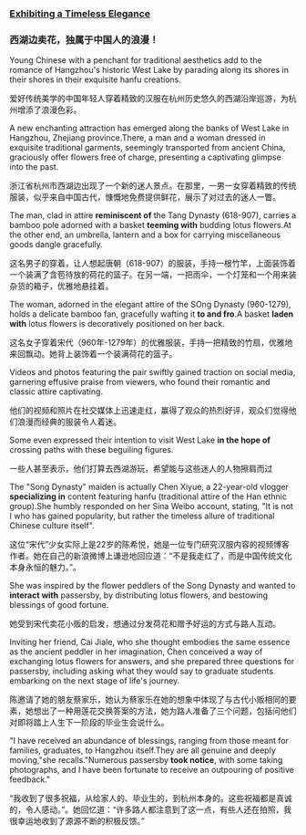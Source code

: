 ### [Exhibiting a Timeless Elegance](https://web.shanbay.com/reading/web-news/articles/ogsdq)
### 西湖边卖花，独属于中国人的浪漫！

Young Chinese with a penchant for traditional aesthetics add to the romance of Hangzhou's historic West Lake by parading along its shores in their shores in their exquisite hanfu creations.

爱好传统美学的中国年轻人穿着精致的汉服在杭州历史悠久的西湖沿岸巡游，为杭州增添了浪漫色彩。

A new enchanting attraction has emerged along the banks of West Lake in Hangzhou, Zhejiang province.There, a man and a woman dressed in exquisite traditional garments, seemingly transported from ancient China, graciously offer flowers free of charge, presenting a captivating glimpse into the past.

浙江省杭州市西湖边出现了一个新的迷人景点。在那里，一男一女穿着精致的传统服装，似乎来自中国古代，慷慨地免费提供鲜花，展示了对过去的迷人一瞥。

The man, clad in attire **reminiscent of** the Tang Dynasty (618-907), carries a bamboo pole adorned with a basket **teeming with** budding lotus flowers.At the other end, an umbrella, lantern and a box for carrying miscellaneous goods dangle gracefully.

这名男子的穿着，让人想起唐朝（618-907）的服装，手持一根竹竿，上面装饰着一个装满了含苞待放的荷花的篮子。在另一端，一把雨伞，一个灯笼和一个用来装杂货的箱子，优雅地悬挂着。

The woman, adorned in the elegant attire of the SOng Dynasty (960-1279), holds a delicate bamboo fan, gracefully wafting it **to and fro**.A basket **laden with** lotus flowers is decoratively positioned on her back.

这名女子穿着宋代（960年-1279年）的优雅服装，手持一把精致的竹扇，优雅地来回飘动。她背上装饰着一个装满荷花的篮子。

Videos and photos featuring the pair swiftly gained traction on social media, garnering effusive praise from viewers, who found their romantic and classic attire captivating.

他们的视频和照片在社交媒体上迅速走红，赢得了观众的热烈好评，观众们觉得他们浪漫而经典的服装令人着迷。

Some even expressed their intention to visit West Lake **in the hope of** crossing paths with these beguiling figures.

一些人甚至表示，他们打算去西湖游玩，希望能与这些迷人的人物擦肩而过

The "Song Dynasty" maiden is actually Chen Xiyue, a 22-year-old vlogger **specializing in** content featuring hanfu (traditional attire of the Han ethnic group).She humbly responded on her Sina Weibo account, stating, "It is not I who has gained popularity, but rather the timeless allure of traditional Chinese culture itself".

这位“宋代”少女实际上是22岁的陈希悦，她是一位专门研究汉服内容的视频博客作者。她在自己的新浪微博上谦逊地回应道：“不是我走红了，而是中国传统文化本身永恒的魅力。”。

She was inspired by the flower peddlers of the Song Dynasty and wanted to **interact with** passersby, by distributing lotus flowers, and bestowing blessings of good fortune.

她受到宋代卖花小贩的启发，想通过分发荷花和赠予好运的方式与路人互动。

Inviting her friend, Cai Jiale, who she thought embodies the same essence as the ancient peddler in her imagination, Chen conceived a way of exchanging lotus flowers for answers, and she prepared three questions for passersby, including asking what they would say to graduate students embarking on the next stage of life's journey.

陈邀请了她的朋友蔡家乐，她认为蔡家乐在她的想象中体现了与古代小贩相同的要素，她想出了一种用莲花交换答案的方法，她为路人准备了三个问题，包括问他们对即将踏上人生下一阶段的毕业生会说什么。

"I have received an abundance of blessings, ranging from those meant for families, graduates, to Hangzhou itself.They are all genuine and deeply moving,"she recalls."Numerous passersby **took notice**, with some taking photographs, and I have been fortunate to receive an outpouring of positive feedback."

“我收到了很多祝福，从给家人的、毕业生的，到杭州本身的。这些祝福都是真诚的，令人感动。”。她回忆道：“许多路人都注意到了这一点，有些人还在拍照，我很幸运地收到了源源不断的积极反馈。”
